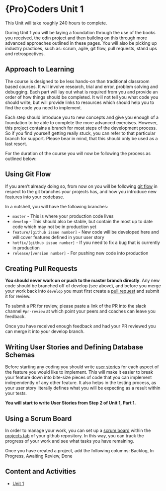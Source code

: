 # {Pro}Coders Unit 1

This Unit will take roughly 240 hours to complete.

During Unit 1 you will be laying a foundation through the use of the books you received, the odin project and then building on this through more advanced approaches outlined in these pages.  You will also be picking up industry practices, such as: scrum, agile, git flow, pull requests, stand ups and retrospectives.

## Approach to Learning
The course is designed to be less hands-on than traditional classroom based courses.  It will involve research, trial and error, problem solving and debugging.  Each part will lay out what is required from you and provide an order of how things should be completed.  It will not tell you what code you should write, but will provide links to resources which should help you to find the code you need to implement.

Each step should introduce you to new concepts and give you enough of a foundation to be able to complete the more advanced exercises. However, this project contains a branch for most steps of the development process.  So if you find yourself getting really stuck, you can refer to that particular branch for support.  Please bear in mind, that this should only be used as a last resort.

For the duration of the course you will now be following the process as outlined below:

## Using Git Flow
If you aren’t already doing so, from now on you will be following [git flow](https://www.atlassian.com/git/tutorials/comparing-workflows/gitflow-workflow) in respect to the git branches your projects has, and how you introduce new features into your codebase.

In a nutshell, you will have the following branches:
- `master` - This is where your production code lives
- `develop` - This should also be stable, but contain the most up to date code which may not be in production yet
- `feature/[github issue number]` - New code will be developed here and will cover features defined in your user story
- `hotfix/[github issue number]` - If you need to fix a bug that is currently in production
- `release/[version number]` - For pushing new code into production

## Creating Pull Requests
**You should never work on or push to the master branch directly**.  Any new code should be branched off of develop (see above), and before you merge your work back into `develop` you must first create a [pull request](https://yangsu.github.io/pull-request-tutorial/) and submit it for review. 

To submit a PR for review, please paste a link of the PR into the slack channel `#pr-review` at which point your peers and coaches can leave you feedback.

Once you have received enough feedback and had your PR reviewed you can merge it into your develop branch.

## Writing User Stories and Defining Database Schemas
Before starting any coding you should write [user stories](https://www.mountaingoatsoftware.com/agile/user-stories) for each aspect of the feature you would like to implement.  This will make it easier to break your feature down into bite-size pieces of code that you can implement independently of any other feature. It also helps in the testing process, as your user story literally defines what you will be expecting as a result within your tests.

**You will start to write User Stories from Step 2 of Unit 1, Part 1.**

## Using a Scrum Board
In order to manage your work, you can set up a [scrum board](https://manifesto.co.uk/agile-concepts-scrum-task-board/) within the [projects tab](https://help.github.com/articles/creating-a-project-board/) of your github repository.  In this way, you can track the progress of your work and see what tasks you have remaining. 

Once you have created a project, add the following columns: Backlog, In Progress, Awaiting Review, Done

## Content and Activities
- [Unit 1](https://github.com/affinity-digital-ltd/unit1/wiki)

